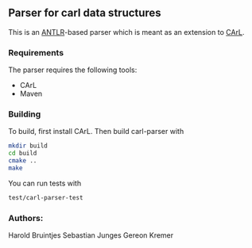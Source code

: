 Parser for carl data structures
--------------------------------------

This is an [ANTLR](http://www.antlr.org)-based parser which is meant as an extension to [CArL](https://github.com/smtrat/carl).

### Requirements

The parser requires the following tools:
- CArL
- Maven

### Building

To build, first install CArL. Then build carl-parser with

```bash
mkdir build
cd build
cmake ..
make
```

You can run tests with

```bash
test/carl-parser-test
```

### Authors:

Harold Bruintjes
Sebastian Junges
Gereon Kremer
